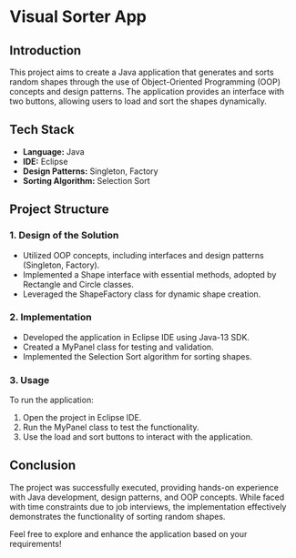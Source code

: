 # Visual Sorter App

## Introduction

This project aims to create a Java application that generates and sorts random shapes through the use of Object-Oriented Programming (OOP) concepts and design patterns. The application provides an interface with two buttons, allowing users to load and sort the shapes dynamically.

## Tech Stack

- **Language:** Java
- **IDE:** Eclipse
- **Design Patterns:** Singleton, Factory
- **Sorting Algorithm:** Selection Sort

## Project Structure

### 1. Design of the Solution

- Utilized OOP concepts, including interfaces and design patterns (Singleton, Factory).
- Implemented a Shape interface with essential methods, adopted by Rectangle and Circle classes.
- Leveraged the ShapeFactory class for dynamic shape creation.

### 2. Implementation

- Developed the application in Eclipse IDE using Java-13 SDK.
- Created a MyPanel class for testing and validation.
- Implemented the Selection Sort algorithm for sorting shapes.

### 3. Usage

To run the application:

1. Open the project in Eclipse IDE.
2. Run the MyPanel class to test the functionality.
3. Use the load and sort buttons to interact with the application.

## Conclusion

The project was successfully executed, providing hands-on experience with Java development, design patterns, and OOP concepts. While faced with time constraints due to job interviews, the implementation effectively demonstrates the functionality of sorting random shapes.

Feel free to explore and enhance the application based on your requirements!

